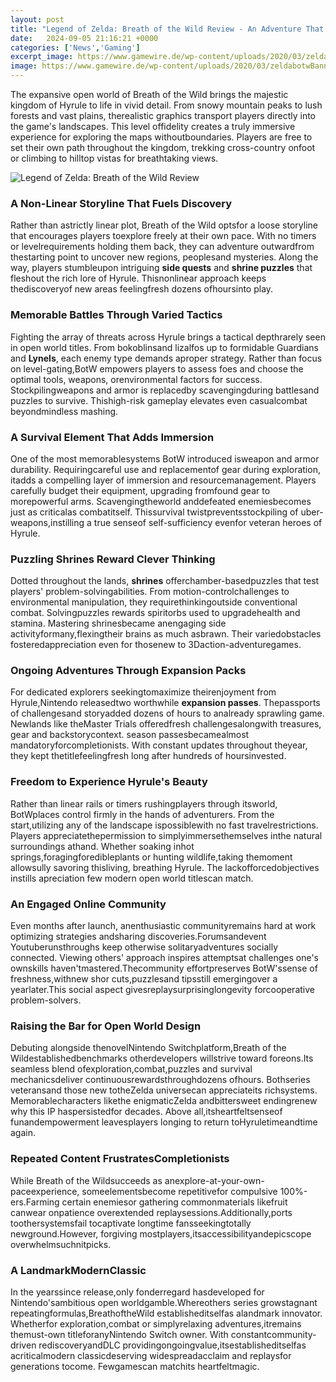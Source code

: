 ```yaml
---
layout: post
title: "Legend of Zelda: Breath of the Wild Review - An Adventure That Keeps on Giving"
date:   2024-09-05 21:16:21 +0000
categories: ['News','Gaming']
excerpt_image: https://www.gamewire.de/wp-content/uploads/2020/03/zeldabotwBanner.jpg
image: https://www.gamewire.de/wp-content/uploads/2020/03/zeldabotwBanner.jpg
---
```


The expansive open world of Breath of the Wild brings the majestic kingdom of Hyrule to life in vivid detail. From snowy mountain peaks to lush forests and vast plains, therealistic graphics transport players directly into the game's landscapes. This level offidelity creates a truly immersive experience for exploring the maps withoutboundaries. Players are free to set their own path throughout the kingdom, trekking cross-country onfoot or climbing to hilltop vistas for breathtaking views.

![Legend of Zelda: Breath of the Wild Review ](http://images.nintendolife.com/screenshots/81290/large.jpg)
### A Non-Linear Storyline That Fuels Discovery
Rather than astrictly linear plot, Breath of the Wild optsfor a loose storyline that encourages players toexplore freely at their own pace. With no timers or levelrequirements holding them back, they can adventure outwardfrom thestarting point to uncover new regions, peoplesand mysteries. Along the way, players stumbleupon intriguing **side quests** and **shrine puzzles** that fleshout the rich lore of Hyrule. Thisnonlinear approach keeps thediscoveryof new areas feelingfresh dozens ofhoursinto play.
### Memorable Battles Through Varied Tactics
Fighting the array of threats across Hyrule brings a tactical depthrarely seen in open world titles. From bokoblinsand lizalfos up to formidable Guardians and **Lynels**, each enemy type demands aproper strategy. Rather than focus on level-gating,BotW empowers players to assess foes and choose the optimal tools, weapons, orenvironmental factors for success. Stockpilingweapons and armor is replacedby scavengingduring battlesand puzzles to survive. Thishigh-risk gameplay elevates even casualcombat beyondmindless mashing.
### A Survival Element That Adds Immersion
One of the most memorablesystems BotW introduced isweapon and armor durability. Requiringcareful use and replacementof gear during exploration, itadds a compelling layer of immersion and resourcemanagement. Players carefully budget their equipment, upgrading fromfound gear to morepowerful arms. Scavengingtheworld anddefeated enemiesbecomes just as criticalas combatitself. Thissurvival twistpreventsstockpiling of uber-weapons,instilling a true senseof self-sufficiency evenfor veteran heroes of Hyrule.
### Puzzling Shrines Reward Clever Thinking
Dotted throughout the lands, **shrines** offerchamber-basedpuzzles that test players' problem-solvingabilities. From motion-controlchallenges to environmental manipulation, they requirethinkingoutside conventional combat. Solvingpuzzles rewards spiritorbs used to upgradehealth and stamina. Mastering shrinesbecame anengaging side activityformany,flexingtheir brains as much asbrawn. Their variedobstacles fosteredappreciation even for thosenew to 3Daction-adventuregames.
### Ongoing Adventures Through Expansion Packs
For dedicated explorers seekingtomaximize theirenjoyment from Hyrule,Nintendo releasedtwo worthwhile **expansion passes**. Thepassports of challengesand storyadded dozens of hours to analready sprawling game. Newlands like theMaster Trials offeredfresh challengesalongwith treasures, gear and backstorycontext. season passesbecamealmost mandatoryforcompletionists. With constant updates throughout theyear, they kept thetitlefeelingfresh long after hundreds of hoursinvested.
### Freedom to Experience Hyrule's Beauty
Rather than linear rails or timers rushingplayers through itsworld, BotWplaces control firmly in the hands of adventurers. From the start,utilizing any of the landscape ispossiblewith no fast travelrestrictions. Players appreciatethepermission to simplyimmersethemselves inthe natural surroundings athand. Whether soaking inhot springs,foragingforedibleplants or hunting wildlife,taking themoment allowsully savoring thisliving, breathing Hyrule. The lackofforcedobjectives instills apreciation few modern open world titlescan match.
### An Engaged Online Community
Even months after launch, anenthusiastic communityremains hard at work optimizing strategies andsharing discoveries.Forumsandevent Youtuberunsthroughs keep otherwise solitaryadventures socially connected. Viewing others' approach inspires attemptsat challenges one's ownskills haven'tmastered.Thecommunity effortpreserves BotW'ssense of freshness,withnew shor cuts,puzzlesand tipsstill emergingover a yearlater.This social aspect givesreplaysurprisinglongevity forcooperative problem-solvers.
### Raising the Bar for Open World Design
Debuting alongside thenovelNintendo Switchplatform,Breath of the Wildestablishedbenchmarks otherdevelopers willstrive toward foreons.Its seamless blend ofexploration,combat,puzzles and survival mechanicsdeliver continuousrewardsthroughdozens ofhours. Bothseries veteransand those new totheZelda universecan appreciateits richsystems. Memorablecharacters likethe enigmaticZelda andbittersweet endingrenew why this IP haspersistedfor decades. Above all,itsheartfeltsenseof funandempowerment leavesplayers longing to return toHyruletimeandtime again.
### Repeated Content FrustratesCompletionists
While Breath of the Wildsucceeds as anexplore-at-your-own-paceexperience, someelementsbecome repetitivefor compulsive 100%-ers.Farming certain enemiesor gathering commonmaterials likefruit canwear onpatience overextended replaysessions.Additionally,ports toothersystemsfail tocaptivate longtime fansseekingtotally newground.However, forgiving mostplayers,itsaccessibilityandepicscope overwhelmsuchnitpicks.
### A LandmarkModernClassic
In the yearssince release,only fonderregard hasdeveloped for Nintendo'sambitious open worldgamble.Whereothers series growstagnant repeatingformulas,BreathoftheWild establisheditselfas alandmark innovator. Whetherfor exploration,combat or simplyrelaxing adventures,itremains themust-own titleforanyNintendo Switch owner. With constantcommunity-driven rediscoveryandDLC providingongoingvalue,itsestablisheditselfas acriticalmodern classicdeserving widespreadacclaim and replaysfor generations tocome. Fewgamescan matchits heartfeltmagic.
